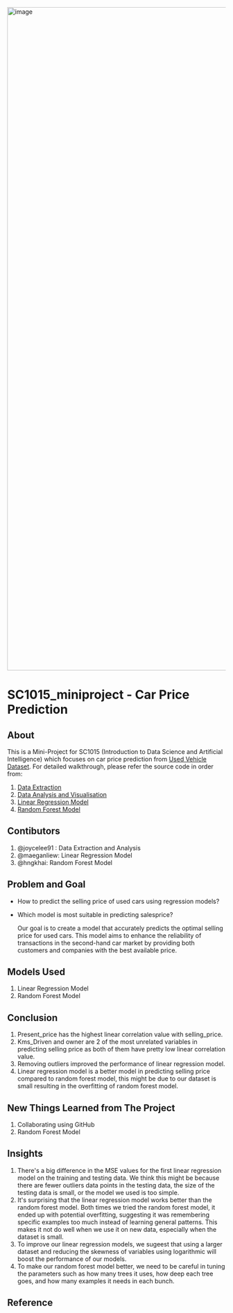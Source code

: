 <img width="1530" alt="image" src="https://github.com/joycelee91/SC1015_miniproject/assets/153515423/57accbc2-de27-40fc-a56e-6c0c4e3aaaba">

# SC1015_miniproject - Car Price Prediction

## About


This is a Mini-Project for SC1015 (Introduction to Data Science and Artificial Intelligence) which focuses on car price prediction from [Used Vehicle Dataset](https://www.kaggle.com/datasets/nehalbirla/vehicle-dataset-from-cardekho). For detailed walkthrough, please refer the source code in order from:

1. [Data Extraction](https://github.com/joycelee91/SC1015_miniproject/blob/cddf0128614ab1f4ccd28bd6164f7baa0b3d6a28/car-price-prediction%20(1).ipynb#L1)
2. [Data Analysis and Visualisation](https://github.com/joycelee91/SC1015_miniproject/blob/cddf0128614ab1f4ccd28bd6164f7baa0b3d6a28/car-price-prediction%20(1).ipynb#L1041)
3. [Linear Regression Model](https://github.com/joycelee91/SC1015_miniproject/blob/cddf0128614ab1f4ccd28bd6164f7baa0b3d6a28/car-price-prediction%20(1).ipynb#L2905)
4. [Random Forest Model](https://github.com/joycelee91/SC1015_miniproject/blob/cddf0128614ab1f4ccd28bd6164f7baa0b3d6a28/car-price-prediction%20(1).ipynb#L3755)

## Contibutors

1. @joycelee91 : Data Extraction and Analysis
2. @maeganliew: Linear Regression Model
3. @hngkhai: Random Forest Model


## Problem and Goal

- How to predict the selling price of used cars using regression models?
- Which model is most suitable in predicting salesprice?

  Our goal is to create a model that accurately predicts the optimal selling price for used cars. This model aims to enhance the reliability of transactions in the second-hand car market by providing both customers and companies with the best available price.



## Models Used
1. Linear Regression Model
2. Random Forest Model



## Conclusion
1. Present_price has the highest linear correlation value with selling_price.
2. Kms_Driven and owner are 2 of the most unrelated variables in predicting selling price as both of them have pretty low linear correlation value.
3. Removing outliers improved the performance of linear regression model.
4. Linear regression model is a better model in predicting selling price compared to random forest model, this might be due to our dataset is small resulting in the overfitting of random forest model.


## New Things Learned from The Project
1. Collaborating using GitHub
2. Random Forest Model



## Insights

1. There's a big difference in the MSE values for the first linear regression model on the training and testing data. We think this might be because there are fewer outliers data points in the testing data, the size of the testing data is small, or the model we used is too simple.
2. It's surprising that the linear regression model works better than the random forest model. Both times we tried the random forest model, it ended up with potential overfitting, suggesting it was remembering specific examples too much instead of learning general patterns. This makes it not do well when we use it on new data, especially when the dataset is small.
3. To improve our linear regression models, we sugeest that using a larger dataset and reducing the skewness of variables using logarithmic will boost the performance of our models.
4. To make our random forest model better, we need to be careful in tuning the parameters such as how many trees it uses, how deep each tree goes, and how many examples it needs in each bunch.


## Reference

  




